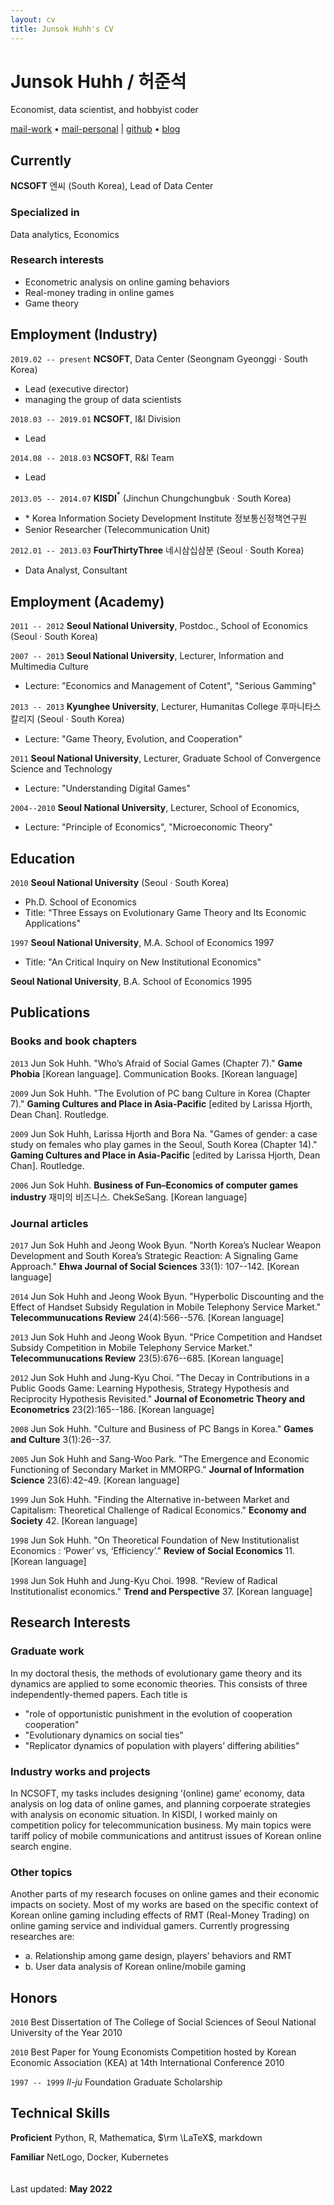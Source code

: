 ```yaml
---
layout: cv
title: Junsok Huhh's CV
---
```


# Junsok Huhh / 허준석
Economist, data scientist, and hobbyist coder

<div id="webaddress">
<a href="mailto: junsokhuhh@ncsoft.com">mail-work</a> &#8226; <a href="mailto: anarinsk@gmail.com">mail-personal</a> | 
<a href="https://github.com/anarinsk">github</a> &#8226; <a href="http://lostineconomics.com">blog</a>
</div>

## Currently

__NCSOFT__ 엔씨 (South Korea), Lead of Data Center

### Specialized in

Data analytics, Economics 

### Research interests

- Econometric analysis on online gaming behaviors 
- Real-money trading in online games
- Game theory

## Employment (Industry)

`2019.02 -- present`
__NCSOFT__, Data Center (Seongnam Gyeonggi  &#183; South Korea)
- Lead (executive director)
- managing the group of data scientists

`2018.03 -- 2019.01`
__NCSOFT__, I&I Division 
- Lead 

`2014.08 -- 2018.03`
__NCSOFT__, R&I Team
- Lead 

 `2013.05 -- 2014.07`
__KISDI__$^*$ (Jinchun Chungchungbuk  &#183; South Korea)
- $*$ Korea Information Society Development Institute 정보통신정책연구원
- Senior Researcher (Telecommunication Unit)

`2012.01 -- 2013.03`
__FourThirtyThree__ 네시삼십삼분 (Seoul  &#183; South Korea)
- Data Analyst, Consultant 

## Employment (Academy)

`2011 -- 2012`
__Seoul National University__, Postdoc., School of Economics (Seoul &#183; South Korea)

`2007 -- 2013`
__Seoul National University__, Lecturer, Information and Multimedia Culture
- Lecture: "Economics and Management of Cotent", "Serious Gamming"

`2013 -- 2013`
__Kyunghee University__, Lecturer, Humanitas College 후마니타스 칼리지 (Seoul &#183; South Korea)
- Lecture: "Game Theory, Evolution, and Cooperation"

`2011`
__Seoul National University__, Lecturer, Graduate School of Convergence Science and Technology
- Lecture: "Understanding Digital Games"

`2004--2010`
__Seoul National University__, Lecturer, School of Economics,  
- Lecture: "Principle of Economics", "Microeconomic Theory"


## Education

`2010`
__Seoul National University__ (Seoul  &#183; South Korea)
- Ph.D. School of Economics
- Title: "Three Essays on Evolutionary Game Theory and Its Economic Applications"

`1997`
__Seoul National University__, M.A. School of Economics 1997 
- Title: "An Critical Inquiry on New Institutional Economics" 

__Seoul National University__, B.A. School of Economics 1995


## Publications

### Books and book chapters 

`2013`
Jun Sok Huhh. "Who’s Afraid of Social Games (Chapter 7)." __Game Phobia__ [Korean language]. Communication Books. [Korean language]

`2009`
Jun Sok Huhh. "The Evolution of PC bang Culture in Korea (Chapter 7)." __Gaming Cultures and Place in Asia-Pacific__ [edited by Larissa Hjorth, Dean Chan]. Routledge.

`2009`
Jun Sok Huhh, Larissa Hjorth and Bora Na. "Games of gender: a case study on females who play games in the Seoul, South Korea (Chapter 14)." __Gaming Cultures and Place in Asia-Pacific__ [edited by Larissa Hjorth, Dean Chan]. Routledge.

`2006`
Jun Sok Huhh. __Business of Fun–Economics of computer games industry__ 재미의 비즈니스. ChekSeSang. [Korean language]

### Journal articles

`2017`
Jun Sok Huhh and Jeong Wook Byun. "North Korea’s Nuclear Weapon Development and South Korea’s Strategic Reaction: A Signaling Game Approach." __Ehwa Journal of Social Sciences__ 33(1): 107--142. [Korean language]

`2014`
Jun Sok Huhh and Jeong Wook Byun. "Hyperbolic Discounting and the Effect of Handset Subsidy Regulation in Mobile Telephony Service Market." __Telecommunucations Review__ 24(4):566--576. [Korean language]

`2013`
Jun Sok Huhh and Jeong Wook Byun. "Price Competition and Handset Subsidy Competition in Mobile Telephony Service Market." __Telecommunucations Review__ 23(5):676--685. [Korean language]

`2012`
Jun Sok Huhh and Jung-Kyu Choi. "The Decay in Contributions in a Public Goods Game: Learning Hypothesis, Strategy Hypothesis and Reciprocity Hypothesis Revisited." __Journal of Econometric Theory and Econometrics__ 23(2):165--186. [Korean language]

`2008`
Jun Sok Huhh. "Culture and Business of PC Bangs in Korea." __Games and Culture__ 3(1):26--37.

`2005`
Jun Sok Huhh and Sang-Woo Park. "The Emergence and Economic Functioning of Secondary Market in MMORPG." __Journal of Information Science__ 23(6):42–49. [Korean language]

`1999`
Jun Sok Huhh. "Finding the Alternative in-between Market and Capitalism: Theoretical Challenge of Radical Economics." __Economy and Society__ 42. [Korean language]

`1998`
Jun Sok Huhh. "On Theoretical Foundation of New Institutionalist Economics : ‘Power’ vs, ‘Efficiency’." __Review of Social Economics__ 11. [Korean language]

`1998`
Jun Sok Huhh and Jung-Kyu Choi. 1998. "Review of Radical Institutionalist economics." __Trend and Perspective__ 37. [Korean language]

## Research Interests 

### Graduate work 

In my doctoral thesis, the methods of evolutionary game theory and its dynamics are applied to some economic theories. This consists of three independently-themed papers. Each title is 

- "role of opportunistic punishment in the evolution of cooperation cooperation"
- "Evolutionary dynamics on social ties"
- "Replicator dynamics of population with players’ differing abilities"

### Industry works and projects

In NCSOFT, my tasks includes designing ’(online) game’ economy, data analysis on log data of online games, and planning corpoerate strategies with analysis on economic situation. In KISDI, I worked mainly on competition policy for telecommunication business. My main topics were tariff policy of mobile communications and antitrust issues of Korean online search engine.

### Other topics 

Another parts of my research focuses on online games and their economic impacts on society. Most of my works are based on the specific context of Korean online gaming including effects of RMT (Real-Money Trading) on online gaming
service and individual gamers. Currently progressing researches are:
  
- a. Relationship among game design, players’ behaviors and RMT
- b. User data analysis of Korean online/mobile gaming

## Honors 

`2010`
Best Dissertation of The College of Social Sciences of Seoul National University of the Year 2010

`2010`
Best Paper for Young Economists Competition hosted by Korean Economic Association (KEA) at 14th International Conference 2010

`1997 -- 1999`
_Il-ju_ Foundation Graduate Scholarship


## Technical Skills 

__Proficient__
Python, R, Mathematica, $\rm \LaTeX$, markdown

__Familiar__
NetLogo, Docker, Kubernetes
<br>
<br>
<br>
Last updated: __May 2022__

<!-- ### Footer
Last updated: May 2022 -->


